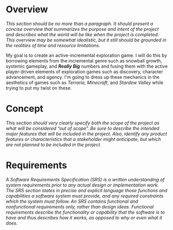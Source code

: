 # Overview
*This section should be no more than a paragraph. It should present a concise overview that summarizes the purpose and intent of the project and describes what the world will be like when the project is completed. This overview may be somewhat idealistic, but it still should be grounded in the realities of time and resource limitations.*

My goal is to create an active-incremental exploration game. I will do this by borrowing elements from the incremental genre such as snowball growth, systemic gameplay, and ***Really Big*** numbers and fusing them with the active player-driven elements of exploration games such as discovery, character advancement, and agency. I'm going to dress up these mechanics in the aesthetics of games such as *Terraria*, *Minecraft*, and *Stardew Valley* while trying to put my twist on these.

# Concept
*This section should very clearly specify both the scope of the project as what will be considered “out of scope”. Be sure to describe the intended major features that will be included in the project. Also, identify any product features or characteristics that a stakeholder might anticipate, but which are not planned to be included in the project.*

# Requirements
*A Software Requirements Specification (SRS) is a written understanding of system requirements prior to any actual design or implementation work. The SRS section states in precise and explicit language those functions and capabilities a software system must provide, and any required constraints which the system must follow. An SRS contains functional and nonfunctional requirements only, rather than design ideas. Functional requirements describe the functionality or capability that the software is to have and thus describes how it works, as opposed to why or even what it does.*

